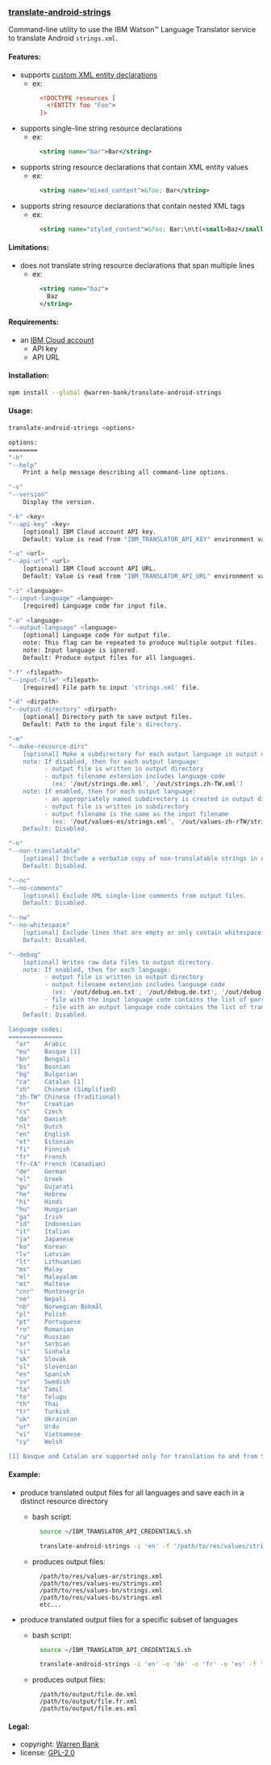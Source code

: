 ### [translate-android-strings](https://github.com/warren-bank/node-translate-android-strings)

Command-line utility to use the IBM Watson&trade; Language Translator service to translate Android `strings.xml`.

#### Features:

* supports [custom XML entity declarations](https://www.thedroidsonroids.com/blog/android-strings-xml-tips-tricks#gist85502357)
  - ex:
    ```xml
      <!DOCTYPE resources [
        <!ENTITY foo "Foo">
      ]>
    ```
* supports single-line string resource declarations
  - ex:
    ```xml
      <string name="bar">Bar</string>
    ```
* supports string resource declarations that contain XML entity values
  - ex:
    ```xml
      <string name="mixed_content">&foo; Bar</string>
    ```
* supports string resource declarations that contain nested XML tags
  - ex:
    ```xml
      <string name="styled_content">&foo; Bar:\n\t(<small>Baz</small>)</string>
    ```

#### Limitations:

* does not translate string resource declarations that span multiple lines
  - ex:
    ```xml
      <string name="baz">
        Baz
      </string>
    ```

#### Requirements:

* an [IBM Cloud account](https://github.com/warren-bank/node-ibm-watson-language-translator/blob/master/.etc/docs/IBM-Cloud-account.md)
  - API key
  - API URL

#### Installation:

```bash
npm install --global @warren-bank/translate-android-strings
```

#### Usage:

```bash
translate-android-strings <options>

options:
========
"-h"
"--help"
    Print a help message describing all command-line options.

"-v"
"--version"
    Display the version.

"-k" <key>
"--api-key" <key>
    [optional] IBM Cloud account API key.
    Default: Value is read from "IBM_TRANSLATOR_API_KEY" environment variable.

"-u" <url>
"--api-url" <url>
    [optional] IBM Cloud account API URL.
    Default: Value is read from "IBM_TRANSLATOR_API_URL" environment variable.

"-i" <language>
"--input-language" <language>
    [required] Language code for input file.

"-o" <language>
"--output-language" <language>
    [optional] Language code for output file.
    note: This flag can be repeated to produce multiple output files.
    note: Input language is ignored.
    Default: Produce output files for all languages.

"-f" <filepath>
"--input-file" <filepath>
    [required] File path to input 'strings.xml' file.

"-d" <dirpath>
"--output-directory" <dirpath>
    [optional] Directory path to save output files.
    Default: Path to the input file's directory.

"-m"
"--make-resource-dirs"
    [optional] Make a subdirectory for each output language in output directory.
    note: If disabled, then for each output language:
          - output file is written in output directory
          - output filename extension includes language code
            (ex: '/out/strings.de.xml', '/out/strings.zh-TW.xml')
    note: If enabled, then for each output language:
          - an appropriately named subdirectory is created in output directory
          - output file is written in subdirectory
          - output filename is the same as the input filename
            (ex: '/out/values-es/strings.xml', '/out/values-zh-rTW/strings.xml')
    Default: Disabled.

"-n"
"--non-translatable"
    [optional] Include a verbatim copy of non-translatable strings in output files.
    Default: Disabled.

"--nc"
"--no-comments"
    [optional] Exclude XML single-line comments from output files.
    Default: Disabled.

"--nw"
"--no-whitespace"
    [optional] Exclude lines that are empty or only contain whitespace from output files.
    Default: Disabled.

"--debug"
    [optional] Writes raw data files to output directory.
    note: If enabled, then for each language:
          - output file is written in output directory
          - output filename extension includes language code
            (ex: '/out/debug.en.txt', '/out/debug.de.txt', '/out/debug.zh-TW.txt')
          - file with the input language code contains the list of parsed strings
          - file with an output language code contains the list of translated strings
    Default: Disabled.

language codes:
===============
  "ar"    Arabic
  "eu"    Basque [1]
  "bn"    Bengali
  "bs"    Bosnian
  "bg"    Bulgarian
  "ca"    Catalan [1]
  "zh"    Chinese (Simplified)
  "zh-TW" Chinese (Traditional)
  "hr"    Croatian
  "cs"    Czech
  "da"    Danish
  "nl"    Dutch
  "en"    English
  "et"    Estonian
  "fi"    Finnish
  "fr"    French
  "fr-CA" French (Canadian)
  "de"    German
  "el"    Greek
  "gu"    Gujarati
  "he"    Hebrew
  "hi"    Hindi
  "hu"    Hungarian
  "ga"    Irish
  "id"    Indonesian
  "it"    Italian
  "ja"    Japanese
  "ko"    Korean
  "lv"    Latvian
  "lt"    Lithuanian
  "ms"    Malay
  "ml"    Malayalam
  "mt"    Maltese
  "cnr"   Montenegrin
  "ne"    Nepali
  "nb"    Norwegian Bokmål
  "pl"    Polish
  "pt"    Portuguese
  "ro"    Romanian
  "ru"    Russian
  "sr"    Serbian
  "si"    Sinhala
  "sk"    Slovak
  "sl"    Slovenian
  "es"    Spanish
  "sv"    Swedish
  "ta"    Tamil
  "te"    Telugu
  "th"    Thai
  "tr"    Turkish
  "uk"    Ukrainian
  "ur"    Urdu
  "vi"    Vietnamese
  "cy"    Welsh

[1] Basque and Catalan are supported only for translation to and from Spanish.
```

#### Example:

* produce translated output files for all languages and save each in a distinct resource directory
  - bash script:
    ```bash
      source ~/IBM_TRANSLATOR_API_CREDENTIALS.sh

      translate-android-strings -i 'en' -f '/path/to/res/values/strings.xml' -d '/path/to/res' -m
    ```
  - produces output files:
    ```text
      /path/to/res/values-ar/strings.xml
      /path/to/res/values-eu/strings.xml
      /path/to/res/values-bn/strings.xml
      /path/to/res/values-bs/strings.xml
      etc...
    ```

* produce translated output files for a specific subset of languages
  - bash script:
    ```bash
      source ~/IBM_TRANSLATOR_API_CREDENTIALS.sh

      translate-android-strings -i 'en' -o 'de' -o 'fr' -o 'es' -f '/path/to/input/file.xml' -d '/path/to/output'
    ```
  - produces output files:
    ```text
      /path/to/output/file.de.xml
      /path/to/output/file.fr.xml
      /path/to/output/file.es.xml
    ```

#### Legal:

* copyright: [Warren Bank](https://github.com/warren-bank)
* license: [GPL-2.0](https://www.gnu.org/licenses/old-licenses/gpl-2.0.txt)

